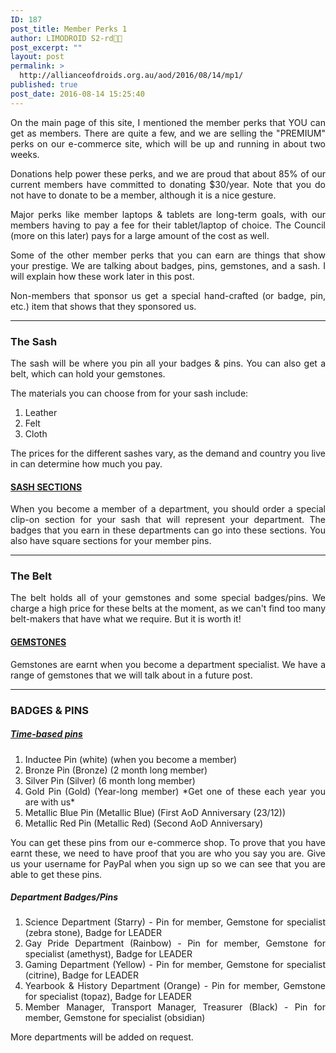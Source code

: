 ```yaml
---
ID: 187
post_title: Member Perks 1
author: LIMODROID S2-rd🔭🔬
post_excerpt: ""
layout: post
permalink: >
  http://allianceofdroids.org.au/aod/2016/08/14/mp1/
published: true
post_date: 2016-08-14 15:25:40
---
```

<p style="text-align: justify;">On the main page of this site, I mentioned the member perks that YOU can get as members. There are quite a few, and we are selling the "PREMIUM" perks on our e-commerce site, which will be up and running in about two weeks.</p>
<p style="text-align: justify;">Donations help power these perks, and we are proud that about 85% of our current members have committed to donating $30/year. Note that you do not have to donate to be a member, although it is a nice gesture.</p>
<p style="text-align: justify;">Major perks like member laptops &amp; tablets are long-term goals, with our members having to pay a fee for their tablet/laptop of choice. The Council (more on this later) pays for a large amount of the cost as well.</p>
<p style="text-align: justify;">Some of the other member perks that you can earn are things that show your prestige. We are talking about badges, pins, gemstones, and a sash. I will explain how these work later in this post.</p>
<p style="text-align: justify;">Non-members that sponsor us get a special hand-crafted (or badge, pin, etc.) item that shows that they sponsored us.</p>


<hr>

<h3>The Sash</h3>
<p style="text-align: justify;">The sash will be where you pin all your badges &amp; pins. You can also get a belt, which can hold your gemstones.</p>
<p style="text-align: justify;">The materials you can choose from for your sash include:</p>

<ol>
	<li style="text-align: justify;">Leather</li>
	<li style="text-align: justify;">Felt</li>
	<li style="text-align: justify;">Cloth</li>
</ol>
<p style="text-align: justify;">The prices for the different sashes vary, as the demand and country you live in can determine how much you pay.</p>

<h4 style="text-align: justify;"><span style="text-decoration: underline;">SASH SECTIONS</span></h4>
<p style="text-align: justify;">When you become a member of a department, you should order a special clip-on section for your sash that will represent your department. The badges that you earn in these departments can go into these sections. You also have square sections for your member pins.</p>


<hr>

<h3 style="text-align: justify;">The Belt</h3>
<p style="text-align: justify;">The belt holds all of your gemstones and some special badges/pins. We charge a high price for these belts at the moment, as we can't find too many belt-makers that have what we require. But it is worth it!</p>

<h4 style="text-align: justify;"><span style="text-decoration: underline;">GEMSTONES</span></h4>
<p style="text-align: justify;">Gemstones are earnt when you become a department specialist. We have a range of gemstones that we will talk about in a future post.</p>


<hr>

<h3 style="text-align: justify;">BADGES &amp; PINS</h3>
<h5><span style="text-decoration: underline;"><strong>Time-based&nbsp;pins</strong></span></h5>
<ol>
	<li style="text-align: justify;">Inductee Pin (white) (when you become a member)</li>
	<li style="text-align: justify;">Bronze Pin (Bronze) (2 month long member)</li>
	<li style="text-align: justify;">Silver Pin (Silver) (6 month long member)</li>
	<li style="text-align: justify;">Gold Pin (Gold) (Year-long member) *Get one of these each year you are with us*</li>
	<li style="text-align: justify;">Metallic Blue Pin (Metallic Blue) (First AoD Anniversary (23/12))</li>
	<li style="text-align: justify;">Metallic Red Pin (Metallic Red) (Second AoD Anniversary)</li>
</ol>
<p style="text-align: justify;">You can get these pins from our e-commerce shop. To prove that you have earnt these, we need to have proof that you are who you say you are. Give us your username for PayPal when you sign up so we can see that you are able to get these pins.</p>

<h5 style="text-align: justify;"><strong>Department Badges/Pins</strong></h5>
<ol>
	<li style="text-align: justify;">Science Department (Starry) - Pin for member, Gemstone for specialist (zebra stone), Badge for LEADER</li>
	<li style="text-align: justify;">Gay Pride Department (Rainbow) - Pin for member, Gemstone for specialist (amethyst), Badge for LEADER</li>
	<li style="text-align: justify;">Gaming Department (Yellow) - Pin for member, Gemstone for specialist (citrine), Badge for LEADER</li>
	<li style="text-align: justify;">Yearbook &amp; History Department (Orange) - Pin for member, Gemstone for specialist (topaz), Badge for LEADER</li>
	<li style="text-align: justify;">Member Manager, Transport Manager, Treasurer (Black) - Pin for member, Gemstone for specialist (obsidian)</li>
</ol>
<ol></ol>
More departments will be added on request.